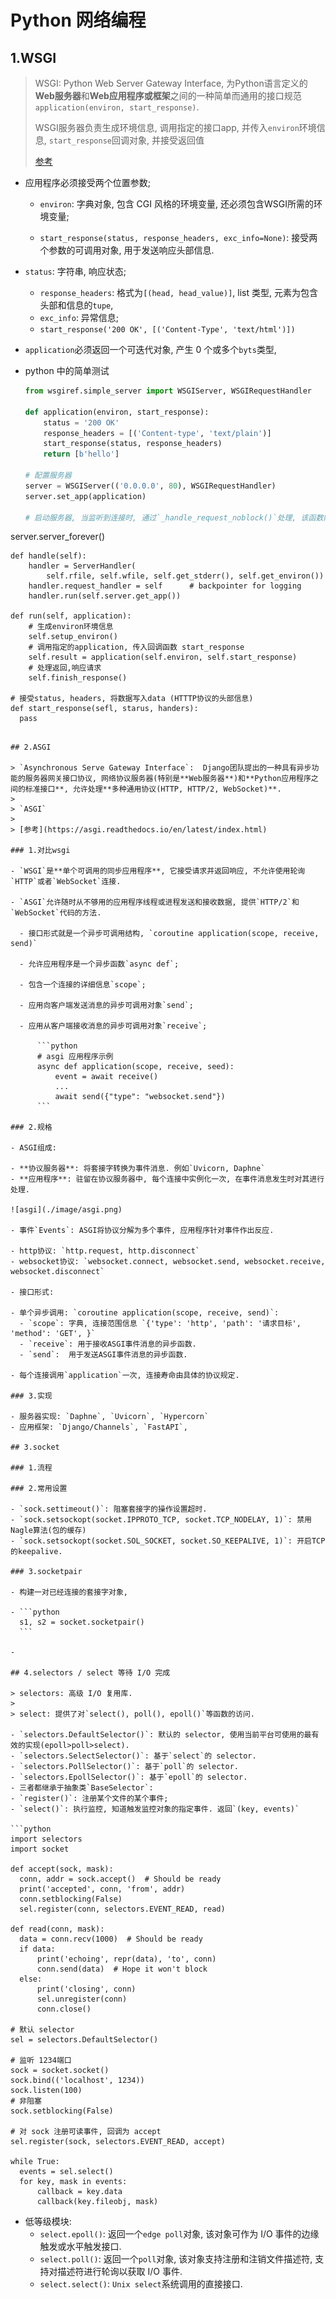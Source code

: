 # Python 网络编程

## 1.WSGI

> WSGI: Python Web Server Gateway Interface, 为Python语言定义的**Web服务器**和**Web应用程序或框架**之间的一种简单而通用的接口规范`application(environ, start_response)`.
>
> WSGI服务器负责生成环境信息, 调用指定的接口app, 并传入`environ`环境信息, `start_response`回调对象, 并接受返回值
>
> [参考](https://www.python.org/dev/peps/pep-3333/)

- 应用程序必须接受两个位置参数;

  - `environ`: 字典对象, 包含 CGI 风格的环境变量, 还必须包含WSGI所需的环境变量;

  - `start_response(status, response_headers, exc_info=None)`: 接受两个参数的可调用对象, 用于发送响应头部信息.
- `status`: 字符串, 响应状态;
    - `response_headers`: 格式为`[(head, head_value)]`, list 类型, 元素为包含头部和信息的`tupe`,
    - `exc_info`: 异常信息;
    - `start_response('200 OK', [('Content-Type', 'text/html')])`
  
- `application`必须返回一个可迭代对象, 产生 0 个或多个`byts`类型,

- python 中的简单测试

  ```python
  from wsgiref.simple_server import WSGIServer, WSGIRequestHandler

  def application(environ, start_response):
      status = '200 OK'
      response_headers = [('Content-type', 'text/plain')]
      start_response(status, response_headers)
      return [b'hello']

  # 配置服务器
  server = WSGIServer(('0.0.0.0', 80), WSGIRequestHandler)
  server.set_app(application)
  
  # 启动服务器, 当监听到连接时, 通过`_handle_request_noblock()`处理, 该函数内部通过 一系列调用, 最后会实例化RequestHandlerClass, ReqestHandlerClass初始化时会执行handle方法 对于WSGI, WSGIRequsestHandler().handle();
server.server_forever()
  
    def handle(self):
        handler = ServerHandler(
            self.rfile, self.wfile, self.get_stderr(), self.get_environ())
        handler.request_handler = self      # backpointer for logging
        handler.run(self.server.get_app())
    
    def run(self, application):
        # 生成environ环境信息
        self.setup_environ()
        # 调用指定的application, 传入回调函数 start_response
        self.result = application(self.environ, self.start_response)
        # 处理返回,响应请求
        self.finish_response()
    
    # 接受status, headers, 将数据写入data (HTTTP协议的头部信息)
    def start_response(sefl, starus, handers):
      pass
  ```

## 2.ASGI

> `Asynchronous Serve Gateway Interface`:  Django团队提出的一种具有异步功能的服务器网关接口协议, 网络协议服务器(特别是**Web服务器**)和**Python应用程序之间的标准接口**, 允许处理**多种通用协议(HTTP, HTTP/2, WebSocket)**.
>
> `ASGI`
>
> [参考](https://asgi.readthedocs.io/en/latest/index.html)

### 1.对比wsgi

- `WSGI`是**单个可调用的同步应用程序**, 它接受请求并返回响应, 不允许使用轮询`HTTP`或者`WebSocket`连接.

- `ASGI`允许随时从不够用的应用程序线程或进程发送和接收数据, 提供`HTTP/2`和`WebSocket`代码的方法.

    - 接口形式就是一个异步可调用结构, `coroutine application(scope, receive, send)`

    - 允许应用程序是一个异步函数`async def`;

    - 包含一个连接的详细信息`scope`;

    - 应用向客户端发送消息的异步可调用对象`send`;

    - 应用从客户端接收消息的异步可调用对象`receive`;

        ```python
        # asgi 应用程序示例
        async def application(scope, receive, seed):
            event = await receive()
            ...
            await send({"type": "websocket.send"})
        ```

### 2.规格

- ASGI组成:
  
  - **协议服务器**: 将套接字转换为事件消息. 例如`Uvicorn, Daphne`
  - **应用程序**: 驻留在协议服务器中, 每个连接中实例化一次, 在事件消息发生时对其进行处理.
  
  ![asgi](./image/asgi.png)
  
- 事件`Events`: ASGI将协议分解为多个事件, 应用程序针对事件作出反应.
  
  - http协议: `http.request, http.disconnect`
  - websocket协议: `websocket.connect, websocket.send, websocket.receive, websocket.disconnect`
  
- 接口形式:
  
  - 单个异步调用: `coroutine application(scope, receive, send)`:
    - `scope`: 字典, 连接范围信息 `{'type': 'http', 'path': '请求目标', 'method': 'GET', }`
    - `receive`: 用于接收ASGI事件消息的异步函数.
    - `send`:  用于发送ASGI事件消息的异步函数.
  
  - 每个连接调用`application`一次, 连接寿命由具体的协议规定.

### 3.实现

- 服务器实现: `Daphne`, `Uvicorn`, `Hypercorn`
- 应用框架: `Django/Channels`, `FastAPI`, 

## 3.socket

### 1.流程

### 2.常用设置

- `sock.settimeout()`: 阻塞套接字的操作设置超时.
- `sock.setsockopt(socket.IPPROTO_TCP, socket.TCP_NODELAY, 1)`: 禁用Nagle算法(包的缓存)
- `sock.setsockopt(socket.SOL_SOCKET, socket.SO_KEEPALIVE, 1)`: 开启TCP的keepalive.

### 3.socketpair

- 构建一对已经连接的套接字对象, 

- ```python
    s1, s2 = socket.socketpair()
    ```

- 

## 4.selectors / select 等待 I/O 完成

> selectors: 高级 I/O 复用库.
>
> select: 提供了对`select(), poll(), epoll()`等函数的访问.

- `selectors.DefaultSelector()`: 默认的 selector, 使用当前平台可使用的最有效的实现(epoll>poll>select).
- `selectors.SelectSelector()`: 基于`select`的 selector.
- `selectors.PollSelector()`: 基于`poll`的 selector.
- `selectors.EpollSelector()`: 基于`epoll`的 selector.
- 三者都继承于抽象类`BaseSelector`:
  - `register()`: 注册某个文件的某个事件;
  - `select()`: 执行监控, 知道触发监控对象的指定事件. 返回`(key, events)`

```python
import selectors
import socket

def accept(sock, mask):
    conn, addr = sock.accept()  # Should be ready
    print('accepted', conn, 'from', addr)
    conn.setblocking(False)
    sel.register(conn, selectors.EVENT_READ, read)

def read(conn, mask):
    data = conn.recv(1000)  # Should be ready
    if data:
        print('echoing', repr(data), 'to', conn)
        conn.send(data)  # Hope it won't block
    else:
        print('closing', conn)
        sel.unregister(conn)
        conn.close()

# 默认 selector
sel = selectors.DefaultSelector()

# 监听 1234端口
sock = socket.socket()
sock.bind(('localhost', 1234))
sock.listen(100)
# 非阻塞
sock.setblocking(False)

# 对 sock 注册可读事件, 回调为 accept
sel.register(sock, selectors.EVENT_READ, accept)

while True:
    events = sel.select()
    for key, mask in events:
        callback = key.data
        callback(key.fileobj, mask)
```

- 低等级模块:
  - `select.epoll()`: 返回一个`edge poll`对象, 该对象可作为 I/O 事件的边缘触发或水平触发接口.
  - `select.poll()`: 返回一个`poll`对象, 该对象支持注册和注销文件描述符, 支持对描述符进行轮询以获取 I/O 事件.
  - `select.select()`: `Unix select`系统调用的直接接口.

